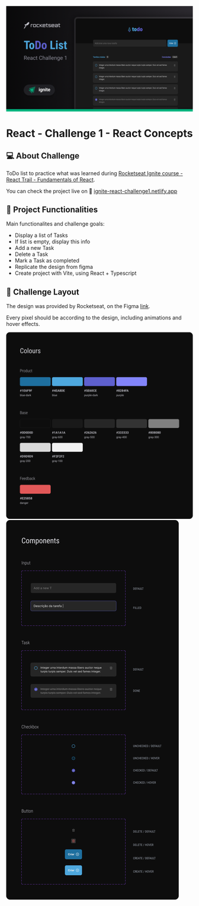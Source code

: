 <a href="ignite-react-challenge1.netlify.app">
    <img alt="cover" src="./src/assets/readme-images/cover.png" />
</a>

# React - Challenge 1 - React Concepts

## 💻 About Challenge

<p>ToDo list to practice what was learned during <a href="https://www.rocketseat.com.br/ignite#trilhas">Rocketseat Ignite course - React Trail - Fundamentals of React</a>.</p>

<p>You can check the project live on 🔗 <a href="ignite-react-challenge1.netlify.app">ignite-react-challenge1.netlify.app</a></p>

## 📑 Project Functionalities

Main functionalites and challenge goals:

- Display a list of Tasks
- If list is empty, display this info
- Add a new Task
- Delete a Task
- Mark a Task as completed
- Replicate the design from figma
- Create project with Vite, using React + Typescript

## 🎨 Challenge Layout

The design was provided by Rocketseat, on the Figma <a href="https://www.figma.com/file/0n0zDN7zbzhRbaEO74Xesx/ToDo-List/duplicate">link</a>.

Every pixel should be according to the design, including animations and hover effects.

<img src="./src/assets/readme-images/colours.png" />

<img src="./src/assets/readme-images/components.png" />

